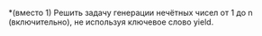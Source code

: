 *(вместо 1) Решить задачу генерации нечётных чисел от 1 до n (включительно), не используя ключевое слово yield.
